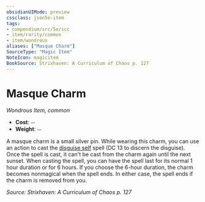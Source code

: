 ```yaml
---
obsidianUIMode: preview
cssclass: json5e-item
tags:
- compendium/src/5e/scc
- item/rarity/common
- item/wondrous
aliases: ["Masque Charm"]
SourceType: "Magic Item"
NoteIcon: magicitem
BookSource: Strixhaven: A Curriculum of Chaos p. 127
---
```

# Masque Charm
*Wondrous Item, common*  

- **Cost**: ⏤
- **Weight**: ⏤

A masque charm is a small silver pin. While wearing this charm, you can use an action to cast the [disguise self](/2-Mechanics/CLI/spells/disguise-self.md) spell (DC 13 to discern the disguise). Once the spell is cast, it can't be cast from the charm again until the next sunset. When casting the spell, you can have the spell last for its normal 1 hour duration or for 6 hours. If you choose the 6-hour duration, the charm becomes nonmagical when the spell ends. In either case, the spell ends if the charm is removed from you.

*Source: Strixhaven: A Curriculum of Chaos p. 127*